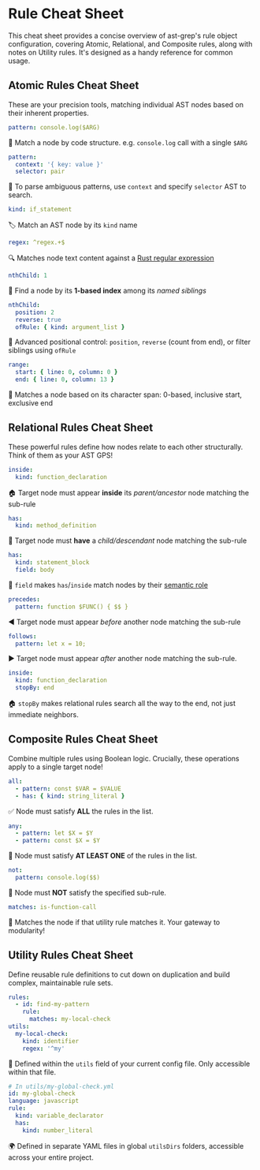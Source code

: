 # Rule Cheat Sheet

This cheat sheet provides a concise overview of ast-grep's rule object configuration, covering Atomic, Relational, and Composite rules, along with notes on Utility rules. It's designed as a handy reference for common usage.


<script setup>
import CheatSheet from '../../src/cheatsheet/SheetTable.vue'
import Item from '../../src/cheatsheet/Item.vue'
</script>

## Atomic Rules Cheat Sheet

These are your precision tools, matching individual AST nodes based on their inherent properties.

<CheatSheet title="⚛️ Atomic Rules" variant="danger">

<Item>

```yaml
pattern: console.log($ARG)
```

🧩 Match a node by code structure. e.g. `console.log` call with a single `$ARG`

</Item>

<Item>

```yaml
pattern:
  context: '{ key: value }'
  selector: pair
```

🧩 To parse ambiguous patterns, use `context` and specify `selector` AST to search.

</Item>

<Item>

```yaml
kind: if_statement
```
🏷️ Match an AST node by its `kind` name
</Item>

<Item>

```yaml
regex: ^regex.+$
```

🔍 Matches node text content against a [Rust regular expression](https://docs.rs/regex/latest/regex/)

</Item>

<Item>

```yaml
nthChild: 1
```

🔢 Find a node by its **1-based index** among its _named siblings_

</Item>

<Item>

```yaml
nthChild:
  position: 2
  reverse: true
  ofRule: { kind: argument_list }
```

🔢 Advanced positional control: `position`, `reverse` (count from end), or filter siblings using `ofRule`

</Item>

<Item>

```yaml
range:
  start: { line: 0, column: 0 }
  end: { line: 0, column: 13 }
```

🎯 Matches a node based on its character span: 0-based, inclusive start, exclusive end

</Item>

</CheatSheet>

## Relational Rules Cheat Sheet

These powerful rules define how nodes relate to each other structurally. Think of them as your AST GPS!

<CheatSheet title="🔗 Relational Rules" variant="warning">

<Item>

```yaml
inside:
  kind: function_declaration
```

🏠 Target node must appear **inside** its _parent/ancestor_ node matching the sub-rule

</Item>

<Item>

```yaml
has:
  kind: method_definition
```

🌳 Target node must **have** a _child/descendant_ node matching the sub-rule

</Item>

<Item>

```yaml
has:
  kind: statement_block
  field: body
```

🌳 `field` makes `has`/`inside` match nodes by their [semantic role](/advanced/core-concepts.html#kind-vs-field)

</Item>

<Item>

```yaml
precedes:
  pattern: function $FUNC() { $$ }
```

◀️ Target node must appear _before_ another node matching the sub-rule

</Item>

<Item>

```yaml
follows:
  pattern: let x = 10;
```

▶️ Target node must appear _after_ another node matching the sub-rule.

</Item>

<Item>

```yaml
inside:
  kind: function_declaration
  stopBy: end
```

🏠 `stopBy` makes relational rules search all the way to the end, not just immediate neighbors.

</Item>

</CheatSheet>

## Composite Rules Cheat Sheet

Combine multiple rules using Boolean logic. Crucially, these operations apply to a single target node!

<CheatSheet title="🧠 Composite Rules" variant="tip">

<Item>

```yaml
all:
  - pattern: const $VAR = $VALUE
  - has: { kind: string_literal }
```

✅ Node must satisfy **ALL** the rules in the list.

</Item>

<Item>

```yaml
any:
  - pattern: let $X = $Y
  - pattern: const $X = $Y
```

🧡 Node must satisfy **AT LEAST ONE** of the rules in the list.

</Item>

<Item>

```yaml
not:
  pattern: console.log($$)
```

🚫 Node must **NOT** satisfy the specified sub-rule.

</Item>

<Item>

```yaml
matches: is-function-call
```

🔄 Matches the node if that utility rule matches it. Your gateway to modularity!

</Item>

</CheatSheet>

## Utility Rules Cheat Sheet

Define reusable rule definitions to cut down on duplication and build complex, maintainable rule sets.

<CheatSheet title="📦 Utility Rules" variant="info">

<Item>

```yaml
rules:
  - id: find-my-pattern
    rule:
      matches: my-local-check
utils:
  my-local-check:
    kind: identifier
    regex: '^my'
```

🏡 Defined within the `utils` field of your current config file. Only accessible within that file.

</Item>

<Item>

```yaml
# In utils/my-global-check.yml
id: my-global-check
language: javascript
rule:
  kind: variable_declarator
  has:
    kind: number_literal
```

🌍 Defined in separate YAML files in global `utilsDirs` folders, accessible across your entire project.

</Item>

</CheatSheet>

